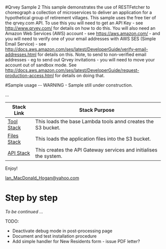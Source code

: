 #Qrvey Sample 2
This sample demonstrates the use of RESTFetcher to choreograph a collection of microservices to deliver an application for a hypothetical group of retirement villages.
This sample uses the free tier of the qrvey.com API. To use this you will need to get an API Key - see http://www.qrvey.com/ for details on how to do this. You will also need an Amazon Web Services (AWS) account - see https://aws.amazon.com/ - and 
you will need to verify one of your email addresses with AWS SES (Simple Email Service) - see http://docs.aws.amazon.com/ses/latest/DeveloperGuide/verify-email-addresses.html 
for details on this. Note, to send to non-verified email addresses - eg to send out Qrvey invitations - you will need to move your account out of sandbox mode. See http://docs.aws.amazon.com/ses/latest/DeveloperGuide/request-production-access.html for details on doing that. 

#Sample usage -- WARNING - Sample still under construction.

 ... 
 
 

|Stack Link  |Stack Purpose  | 
|--|--| 
|[Tool Stack](https://s3-ap-southeast-2.amazonaws.com/au-com-thinkronicity-opencode-apse2/CloudFormation/au-com-thinkronicity-RESTFetcher-Sample-Qrvey3-1-tool-v1.0.0.template) | This loads the base Lambda tools annd creates the S3 bucket. | 
|[Files Stack](https://s3-ap-southeast-2.amazonaws.com/au-com-thinkronicity-opencode-apse2/CloudFormation/au-com-thinkronicity-RESTFetcher-Sample-Qrvey3-2-files-v1.0.0.template) | This loads the application files into the S3 bucket. | 
|[API Stack](https://s3-ap-southeast-2.amazonaws.com/au-com-thinkronicity-opencode-apse2/CloudFormation/au-com-thinkronicity-RESTFetcher-Sample-Qrvey3-3-apigateway-v1.0.1.template) | This creates the API Gateway services and initialises the system. | 

 
 
 Enjoy!
 
 Ian_MacDonald_Hogan@yahoo.com
 
 # Step by step 
 
 *To be continued ...*
 
 
 TODO: 
 * Deactivate debug mode in post-processing page
 * Document and test installation procedure
 * Add simple handler for New Residents form - issue PDF letter?
 